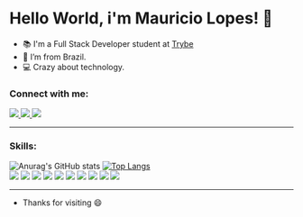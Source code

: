 # Hello World, i'm Mauricio Lopes! 👋

- :books: I'm a Full Stack Developer student at [Trybe](https://www.betrybe.com/)
- :house_with_garden: I’m from Brazil.
- 💻 Crazy about technology.

### Connect with me:
<a href="mailto:mlopeesz@gmail.com">
  <img src="https://img.shields.io/badge/Gmail-D14836?style=for-the-badge&logo=gmail&logoColor=white" />
</a>
<a href="https://www.linkedin.com/in/mlopeesz/">
  <img src="https://img.shields.io/badge/LinkedIn-0077B5?style=for-the-badge&logo=linkedin&logoColor=white" />
</a>
<a href="https://www.instagram.com/mlopeso_/">
  <img src="https://img.shields.io/badge/Instagram-E4405F?style=for-the-badge&logo=instagram&logoColor=white" />
</a>
<hr>

### Skills:
![Anurag's GitHub stats](https://github-readme-stats.vercel.app/api?username=mlopeesz&show_icons=true&theme=radical)
[![Top Langs](https://github-readme-stats.vercel.app/api/top-langs/?username=mlopeesz&theme=radical&layout=compact)](https://github.com/anuraghazra/github-readme-stats)<br>
<img src="https://img.shields.io/badge/Ubuntu-141321?style=for-the-badge&logo=ubuntu&logoColor=fe428e" />
<img src="https://img.shields.io/badge/Terminal-141321?style=for-the-badge&logo=WindowsTerminal&logoColor=fe428e" />
<img src="https://img.shields.io/badge/Git-141321?style=for-the-badge&logo=git&logoColor=fe428e" />
<img src="https://img.shields.io/badge/html5-141321?style=for-the-badge&logo=html5&logoColor=fe428e" />
<img src="https://img.shields.io/badge/css3-141321?style=for-the-badge&logo=css3&logoColor=fe428e" />
<img src="https://img.shields.io/badge/javascript-141321?style=for-the-badge&logo=javascript&logoColor=fe428e" />
<img src="https://img.shields.io/badge/react-141321?style=for-the-badge&logo=react&logoColor=fe428e" />
<img src="https://img.shields.io/badge/redux-141321?style=for-the-badge&logo=redux&logoColor=fe428e" />
<img src="https://img.shields.io/badge/docker-141321?style=for-the-badge&logo=docker&logoColor=fe428e" />
<img src="https://img.shields.io/badge/nodejs-141321?style=for-the-badge&logo=node.js&logoColor=fe428e" />
<hr>

- Thanks for visiting 😄
